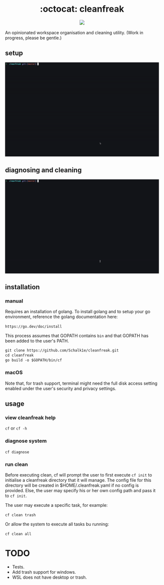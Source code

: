 <h1 align="center">
  :octocat: cleanfreak
</h1>

<div align="center">
  <p>
    <img src="https://github.com/Schalk1e/cleanfreak/workflows/Lint/badge.svg" width="120" />
  </p>
</div>

An opinionated workspace organisation and cleaning utility. (Work in progress, please be gentle.)

## setup

<div align="center">
  <img src="assets/setup.gif" alt="Demo GIF" width="750"/>
</div>

## diagnosing and cleaning

<div align="center">
  <img src="assets/cleaning.gif" alt="Demo GIF" width="750"/>
</div>

## installation

### manual

Requires an installation of golang. To install golang and to setup your go environment, reference the golang documentation here: 

`https://go.dev/doc/install`

This process assumes that GOPATH contains `bin` and that GOPATH has been added to the user's PATH.

```
git clone https://github.com/Schalk1e/cleanfreak.git
cd cleanfreak
go build -o $GOPATH/bin/cf
```

### macOS

Note that, for trash support, terminal might need the full disk access setting enabled under the user's security and privacy settings. 

## usage

### view cleanfreak help

`cf`  or `cf -h`

### diagnose system

`cf diagnose`

### run clean 

Before executing clean, cf will prompt the user to first execute `cf init` to initialise a cleanfreak directory that it will manage. The config file for this directory will be created in $HOME/.cleanfreak.yaml if no config is provided. Else, the user may specify his or her own config path and pass it to `cf init`. 

The user may execute a specific task, for example:

`cf clean trash`

Or allow the system to execute all tasks bu running:

`cf clean all`

# TODO

- Tests.
- Add trash support for windows.
- WSL does not have desktop or trash.

